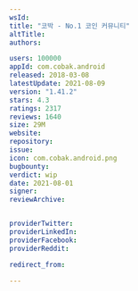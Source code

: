 ```yaml
---
wsId: 
title: "코박 - No.1 코인 커뮤니티"
altTitle: 
authors:

users: 100000
appId: com.cobak.android
released: 2018-03-08
latestUpdate: 2021-08-09
version: "1.41.2"
stars: 4.3
ratings: 2317
reviews: 1640
size: 29M
website: 
repository: 
issue: 
icon: com.cobak.android.png
bugbounty: 
verdict: wip
date: 2021-08-01
signer: 
reviewArchive:


providerTwitter: 
providerLinkedIn: 
providerFacebook: 
providerReddit: 

redirect_from:

---
```



